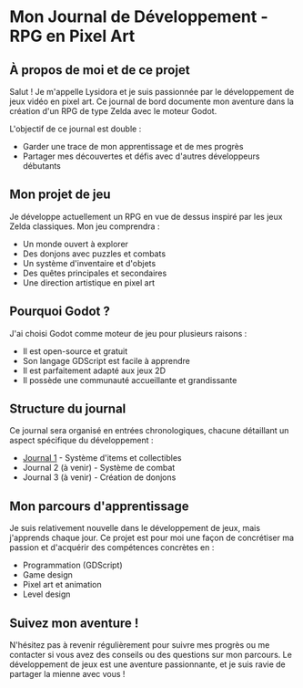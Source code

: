 # Mon Journal de Développement - RPG en Pixel Art

## À propos de moi et de ce projet

Salut ! Je m'appelle Lysidora et je suis passionnée par le développement de jeux vidéo en pixel art. Ce journal de bord documente mon aventure dans la création d'un RPG de type Zelda avec le moteur Godot.

L'objectif de ce journal est double :
- Garder une trace de mon apprentissage et de mes progrès
- Partager mes découvertes et défis avec d'autres développeurs débutants

## Mon projet de jeu

Je développe actuellement un RPG en vue de dessus inspiré par les jeux Zelda classiques. Mon jeu comprendra :
- Un monde ouvert à explorer
- Des donjons avec puzzles et combats
- Un système d'inventaire et d'objets
- Des quêtes principales et secondaires
- Une direction artistique en pixel art

## Pourquoi Godot ?

J'ai choisi Godot comme moteur de jeu pour plusieurs raisons :
- Il est open-source et gratuit
- Son langage GDScript est facile à apprendre
- Il est parfaitement adapté aux jeux 2D
- Il possède une communauté accueillante et grandissante

## Structure du journal

Ce journal sera organisé en entrées chronologiques, chacune détaillant un aspect spécifique du développement :
- [Journal 1](journal-1.md) - Système d'items et collectibles
- Journal 2 (à venir) - Système de combat
- Journal 3 (à venir) - Création de donjons

## Mon parcours d'apprentissage

Je suis relativement nouvelle dans le développement de jeux, mais j'apprends chaque jour. Ce projet est pour moi une façon de concrétiser ma passion et d'acquérir des compétences concrètes en :
- Programmation (GDScript)
- Game design
- Pixel art et animation
- Level design

## Suivez mon aventure !

N'hésitez pas à revenir régulièrement pour suivre mes progrès ou me contacter si vous avez des conseils ou des questions sur mon parcours. Le développement de jeux est une aventure passionnante, et je suis ravie de partager la mienne avec vous !
